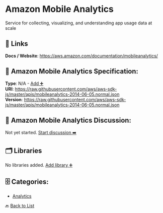# Amazon Mobile Analytics

Service for collecting, visualizing, and understanding app usage data at scale

##  🔗 Links
**Docs / Website**: https://aws.amazon.com/documentation/mobileanalytics/

## 🧬 Amazon Mobile Analytics Specification:
**Type**: N/A - [Add ➕](https://github.com/apis-list/apis-list/edit/main/apis.yaml#L682)  
**URI**: https://raw.githubusercontent.com/aws/aws-sdk-js/master/apis/mobileanalytics-2014-06-05.normal.json  
**Version**: https://raw.githubusercontent.com/aws/aws-sdk-js/master/apis/mobileanalytics-2014-06-05.normal.json

## 💬 Amazon Mobile Analytics Discussion:
Not yet started. [Start discussion ➡️](https://github.com/apis-list/apis-list/discussions/new)

## 🗂️ Libraries

No libraries added. [Add library ➕](https://github.com/apis-list/apis-list/edit/main/apis.yaml#L682)    


## 🗄️ Categories:
- [Analytics](https://github.com/apis-list/apis-list#analytics-)

🔙  [Back to List](https://github.com/apis-list/apis-list)
